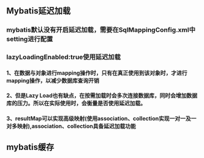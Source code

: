 ## Mybatis延迟加载
### mybatis默认没有开启延迟加载，需要在SqlMappingConfig.xml中setting进行配置
### lazyLoadingEnabled:true使用延迟加载

#### 1、在数据与对象进行mapping操作时，只有在真正使用到该对象时，才进行mapping操作，以减少数据库查询开销
#### 2、但是Lazy Load也有缺点，在按需加载时会多次连接数据库，同时会增加数据库的压力。所以在实际使用时，会衡量是否使用延迟加载。
#### 3、resultMap可以实现高级映射(使用association、collection实现一对一及一对多映射),association、collection具备延迟加载功能


## mybatis缓存